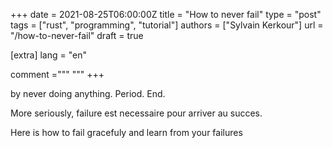 +++
date = 2021-08-25T06:00:00Z
title = "How to never fail"
type = "post"
tags = ["rust", "programming", "tutorial"]
authors = ["Sylvain Kerkour"]
url = "/how-to-never-fail"
draft = true

[extra]
lang = "en"

comment ="""
"""
+++


by never doing anything. Period. End.

More seriously, failure est necessaire pour arriver au succes.


Here is how to fail gracefuly and learn from your failures
